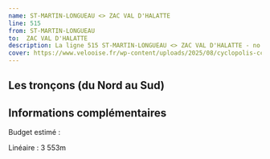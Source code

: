```yaml
---
name: ST-MARTIN-LONGUEAU <> ZAC VAL D'HALATTE
line: 515
from: ST-MARTIN-LONGUEAU 
to:  ZAC VAL D'HALATTE 
description: La ligne 515 ST-MARTIN-LONGUEAU <> ZAC VAL D'HALATTE - no 15 du schéma cyclable de la CCPOH  relie ST-MARTIN-LONGUEAU  à ZAC VAL D'HALATTE 
cover: https://www.velooise.fr/wp-content/uploads/2025/08/cyclopolis-ccpoh-15.jpg
---
```

## Les tronçons (du Nord au Sud)

## Informations complémentaires

Budget estimé : 

Linéaire : 3 553m

